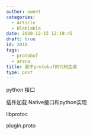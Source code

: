 ```yaml
---
author: owent
categories:
  - Article
  - Blablabla
date: 2020-12-15 12:19:45
draft: true
id: 2010
tags: 
  - protobuf
  - arena
title: 基于protobuf的代码生成
type: post
---
```


python 接口

  插件加载
  Native接口和python实现

libprotoc

plugin.proto


[1]: https://github.com/protocolbuffers/protobuf
